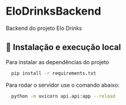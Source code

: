 # EloDrinksBackend

Backend do projeto Elo Drinks

## 🚀 Instalação e execução local
Para instalar as dependências do projeto
```bash
  pip install -r requirements.txt
```
Para rodar o servidor use o comando abaixo:
```bash
  python -m uvicorn api.api:app --reload
```